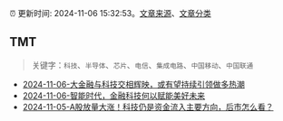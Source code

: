 :alarm_clock: 更新时间: 2024-11-06 15:32:53。[文章来源](/README.md)、[文章分类](/TAGS.md)

## TMT


> 关键字：`科技`、`半导体`、`芯片`、`电信`、`集成电路`、`中国移动`、`中国联通`



- [2024-11-06-大金融与科技交相辉映，或有望持续引领做多热潮](https://www.cls.cn/detail/1849545) 
- [2024-11-06-智能时代，金融科技何以赋能美好未来](https://xueqiu.com/6025649448/311397829) 
- [2024-11-05-A股放量大涨！科技仍是资金流入主要方向，后市怎么看？](https://xueqiu.com/3721066380/311253644) 
